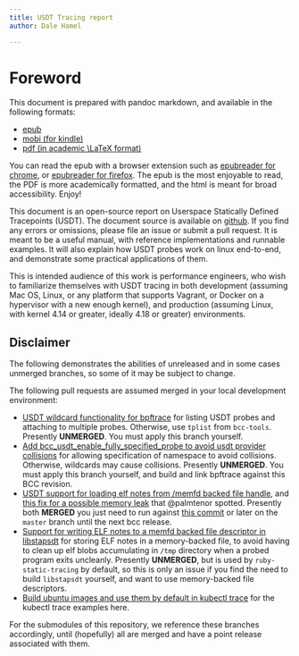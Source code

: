 ```yaml
---
title: USDT Tracing report
author: Dale Hamel

---
```


# Foreword


This document is prepared with pandoc markdown, and available in the following formats:

* [epub](http://blog.srvthe.net/usdt-report-doc/output/doc.epub)
* [mobi (for kindle)](http://blog.srvthe.net/usdt-report-doc/output/doc.mobi)
* [pdf (in academic \LaTeX format)](http://blog.srvthe.net/usdt-report-doc/output/doc.pdf)

You can read the epub with a browser extension such as [epubreader for chrome](https://chrome.google.com/webstore/detail/epubreader/jhhclmfgfllimlhabjkgkeebkbiadflb?hl=en), or [epubreader for firefox](https://addons.mozilla.org/en-CA/firefox/addon/epubreader/). The epub is the most enjoyable to read, the PDF is more academically formatted, and the html is meant for broad accessibility. Enjoy!

This document is an open-source report on Userspace Statically Defined Tracepoints (USDT). The document source is available on [github](https://github.com/dalehamel/usdt-report-doc). If you find any errors or omissions, please file an issue or submit a pull request. It is meant to be a useful manual, with reference implementations and runnable examples. It will also explain how USDT probes work on linux end-to-end, and demonstrate some practical applications of them.

This is intended audience of this work is performance engineers, who wish to familiarize themselves with USDT tracing in both development (assuming Mac OS, Linux, or any platform that supports Vagrant, or Docker on a hypervisor with a new enough kernel), and production (assuming Linux, with kernel 4.14 or greater, ideally 4.18 or greater) environments.

## Disclaimer

The following demonstrates the abilities of unreleased and in some cases unmerged branches, so some of it may be subject to change.

The following pull requests are assumed merged in your local development environment:

* [USDT wildcard functionality for bpftrace](https://github.com/iovisor/bpftrace/pull/508) for listing USDT probes and attaching to multiple probes. Otherwise, use `tplist` from `bcc-tools`. Presently **UNMERGED**. You must apply this branch yourself.
* [Add bcc_usdt_enable_fully_specified_probe to avoid usdt provider collisions](https://github.com/iovisor/bcc/pull/2294) for allowing specification of namespace to avoid collisions. Otherwise, wildcards may cause collisions. Presently **UNMERGED**. You must apply this branch yourself, and build and link bpftrace against this BCC revision.
* [USDT support for loading elf notes from /memfd backed file handle](https://github.com/iovisor/bcc/pull/2314), and [this fix for a possible memory leak](https://github.com/iovisor/bcc/pull/2320) that @palmtenor spotted. Presently both **MERGED** you just need to run against [this commit](https://github.com/iovisor/bcc/commit/440268ea744662b32087087342e29ea8ab186f79) or later on the `master` branch until the next bcc release.
* [Support for writing ELF notes to a memfd backed file descriptor in libstapsdt](https://github.com/sthima/libstapsdt/pull/24) for storing ELF notes in a memory-backed file, to avoid having to clean up elf blobs accumulating in `/tmp` directory when a probed program exits uncleanly. Presently **UNMERGED**, but is used by `ruby-static-tracing` by default, so this is only an issue if you find the need to build `libstapsdt` yourself, and want to use memory-backed file descriptors.
* [Build ubuntu images and use them by default in kubectl trace](https://github.com/iovisor/kubectl-trace/pull/52) for the kubectl trace examples here.

For the submodules of this repository, we reference these branches accordingly, until (hopefully) all are merged and have a point release associated with them.
